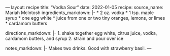 —
layout: recipe
title: “Vodka Sour”
date: 2022-01-05
recipe:
  source_name: Mariah McIntosh
  ingredients_markdown: |-
    * 2 oz. vodka
    * 1 tsp. maple syrup
    * one egg white
    * juice from one or two tiny oranges, lemons, or limes
    * cardamom butters

  directions_markdown: |-
    1. shake together egg white, citrus juice, vodka, cardamom butters, and syrup
    2. strain and pour over ice
      
  notes_markdown: |-
    Makes two drinks.
    Good with strawberry basil.
—

